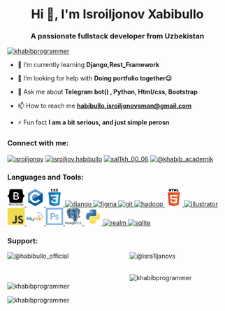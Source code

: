 <h1 align="center">Hi 👋, I'm Isroiljonov Xabibullo</h1>
<h3 align="center">A passionate fullstack developer from Uzbekistan</h3>

<p align="left"> <a href="https://github.com/ryo-ma/github-profile-trophy"><img src="https://github-profile-trophy.vercel.app/?username=khabibprogrammer" alt="khabibprogrammer" /></a> </p>

- 🌱 I’m currently learning **Django,Rest_Framework**

- 🤝 I’m looking for help with **Doing portfolio together😐**

- 💬 Ask me about **Telegram bot() , Python, Html/css, Bootstrap**

- 📫 How to reach me **habibullo.isroiljonovsman@gmail.com**

- ⚡ Fun fact **I am a bit serious, and just simple perosn**

<h3 align="left">Connect with me:</h3>
<p align="left">
<a href="https://twitter.com/isroiljonov" target="blank"><img align="center" src="https://raw.githubusercontent.com/rahuldkjain/github-profile-readme-generator/master/src/images/icons/Social/twitter.svg" alt="isroiljonov" height="30" width="40" /></a>
<a href="https://fb.com/isroiljov.habibullo" target="blank"><img align="center" src="https://raw.githubusercontent.com/rahuldkjain/github-profile-readme-generator/master/src/images/icons/Social/facebook.svg" alt="isroiljov.habibullo" height="30" width="40" /></a>
<a href="https://instagram.com/sal1kh_00_06" target="blank"><img align="center" src="https://raw.githubusercontent.com/rahuldkjain/github-profile-readme-generator/master/src/images/icons/Social/instagram.svg" alt="sal1kh_00_06" height="30" width="40" /></a>
<a href="https://www.youtube.com/c/@khabib_academik" target="blank"><img align="center" src="https://raw.githubusercontent.com/rahuldkjain/github-profile-readme-generator/master/src/images/icons/Social/youtube.svg" alt="@khabib_academik" height="30" width="40" /></a>
</p>

<h3 align="left">Languages and Tools:</h3>
<p align="left"> <a href="https://getbootstrap.com" target="_blank" rel="noreferrer"> <img src="https://raw.githubusercontent.com/devicons/devicon/master/icons/bootstrap/bootstrap-plain-wordmark.svg" alt="bootstrap" width="40" height="40"/> </a> <a href="https://www.cprogramming.com/" target="_blank" rel="noreferrer"> <img src="https://raw.githubusercontent.com/devicons/devicon/master/icons/c/c-original.svg" alt="c" width="40" height="40"/> </a> <a href="https://www.w3schools.com/css/" target="_blank" rel="noreferrer"> <img src="https://raw.githubusercontent.com/devicons/devicon/master/icons/css3/css3-original-wordmark.svg" alt="css3" width="40" height="40"/> </a> <a href="https://www.djangoproject.com/" target="_blank" rel="noreferrer"> <img src="https://cdn.worldvectorlogo.com/logos/django.svg" alt="django" width="40" height="40"/> </a> <a href="https://www.figma.com/" target="_blank" rel="noreferrer"> <img src="https://www.vectorlogo.zone/logos/figma/figma-icon.svg" alt="figma" width="40" height="40"/> </a> <a href="https://git-scm.com/" target="_blank" rel="noreferrer"> <img src="https://www.vectorlogo.zone/logos/git-scm/git-scm-icon.svg" alt="git" width="40" height="40"/> </a> <a href="https://hadoop.apache.org/" target="_blank" rel="noreferrer"> <img src="https://www.vectorlogo.zone/logos/apache_hadoop/apache_hadoop-icon.svg" alt="hadoop" width="40" height="40"/> </a> <a href="https://www.w3.org/html/" target="_blank" rel="noreferrer"> <img src="https://raw.githubusercontent.com/devicons/devicon/master/icons/html5/html5-original-wordmark.svg" alt="html5" width="40" height="40"/> </a> <a href="https://www.adobe.com/in/products/illustrator.html" target="_blank" rel="noreferrer"> <img src="https://www.vectorlogo.zone/logos/adobe_illustrator/adobe_illustrator-icon.svg" alt="illustrator" width="40" height="40"/> </a> <a href="https://developer.mozilla.org/en-US/docs/Web/JavaScript" target="_blank" rel="noreferrer"> <img src="https://raw.githubusercontent.com/devicons/devicon/master/icons/javascript/javascript-original.svg" alt="javascript" width="40" height="40"/> </a> <a href="https://www.mysql.com/" target="_blank" rel="noreferrer"> <img src="https://raw.githubusercontent.com/devicons/devicon/master/icons/mysql/mysql-original-wordmark.svg" alt="mysql" width="40" height="40"/> </a> <a href="https://www.photoshop.com/en" target="_blank" rel="noreferrer"> <img src="https://raw.githubusercontent.com/devicons/devicon/master/icons/photoshop/photoshop-line.svg" alt="photoshop" width="40" height="40"/> </a> <a href="https://www.postgresql.org" target="_blank" rel="noreferrer"> <img src="https://raw.githubusercontent.com/devicons/devicon/master/icons/postgresql/postgresql-original-wordmark.svg" alt="postgresql" width="40" height="40"/> </a> <a href="https://www.python.org" target="_blank" rel="noreferrer"> <img src="https://raw.githubusercontent.com/devicons/devicon/master/icons/python/python-original.svg" alt="python" width="40" height="40"/> </a> <a href="https://realm.io/" target="_blank" rel="noreferrer"> <img src="https://raw.githubusercontent.com/bestofjs/bestofjs-webui/8665e8c267a0215f3159df28b33c365198101df5/public/logos/realm.svg" alt="realm" width="40" height="40"/> </a> <a href="https://www.sqlite.org/" target="_blank" rel="noreferrer"> <img src="https://www.vectorlogo.zone/logos/sqlite/sqlite-icon.svg" alt="sqlite" width="40" height="40"/> </a> </p>

<h3 align="left">Support:</h3>
<p><a href="https://www.buymeacoffee.com/@habibullo_official"> <img align="left" src="https://cdn.buymeacoffee.com/buttons/v2/default-yellow.png" height="65" width="280" alt="@habibullo_official" /></a><a href="https://ko-fi.com/@isra1ljanovs"> <img align="left" src="https://cdn.ko-fi.com/cdn/kofi3.png?v=3" height="50" width="210" alt="@isra1ljanovs" /></a></p><br><br>

<p><img align="left" src="https://github-readme-stats.vercel.app/api/top-langs?username=khabibprogrammer&show_icons=true&locale=en&layout=compact" alt="khabibprogrammer" /></p>

<p>&nbsp;<img align="center" src="https://github-readme-stats.vercel.app/api?username=khabibprogrammer&show_icons=true&locale=en" alt="khabibprogrammer" /></p>

<p><img align="center" src="https://github-readme-streak-stats.herokuapp.com/?user=khabibprogrammer&" alt="khabibprogrammer" /></p>
